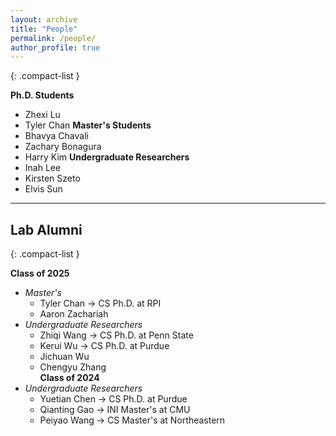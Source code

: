```yaml
---
layout: archive
title: "People"
permalink: /people/
author_profile: true
---
```


{: .compact-list }

**Ph.D. Students**  
- Zhexi Lu  
- Tyler Chan
**Master's Students**  
- Bhavya Chavali  
- Zachary Bonagura  
- Harry Kim
**Undergraduate Researchers**  
- Inah Lee  
- Kirsten Szeto  
- Elvis Sun

---

## Lab Alumni
{: .compact-list }

**Class of 2025**  
- *Master's*
  - Tyler Chan → CS Ph.D. at RPI
  - Aaron Zachariah  
- *Undergraduate Researchers*  
  - Zhiqi Wang → CS Ph.D. at Penn State  
  - Kerui Wu → CS Ph.D. at Purdue  
  - Jichuan Wu  
  - Chengyu Zhang  
**Class of 2024**  
- *Undergraduate Researchers*  
  - Yuetian Chen → CS Ph.D. at Purdue  
  - Qianting Gao → INI Master's at CMU  
  - Peiyao Wang → CS Master's at Northeastern